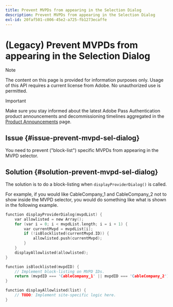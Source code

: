 ```yaml
---
title: Prevent MVPDs from appearing in the Selection Dialog
description: Prevent MVPDs from appearing in the Selection Dialog
exl-id: 20faf501-c006-45e2-a725-fb1273ecaffe
---
```

# (Legacy) Prevent MVPDs from appearing in the Selection Dialog

>[!NOTE]
>
>The content on this page is provided for information purposes only. Usage of this API requires a current license from Adobe. No unauthorized use is permitted.

>[!IMPORTANT]
>
> Make sure you stay informed about the latest Adobe Pass Authentication product announcements and decommissioning timelines aggregated in the [Product Announcements](/help/authentication/product-announcements.md) page.

## Issue {#issue-prevent-mvpd-sel-dialog}

You need to prevent ("block-list") specific MVPDs from appearing in the MVPD selector.
 

## Solution {#solution-prevent-mvpd-sel-dialog}

The solution is to do a block-listing when `displayProviderDialog()` is called. 

For example, if you would like CableCompany_1 and CableCompany_2 not to show inside the MVPD selector, you would do something like what is shown in the following example.

```C
function displayProviderDialog(mvpdList) {
    var allowlisted = new Array();
    for (var i = 0; i < mvpdList.length; i = i + 1) {
        var currentMvpd = mvpdList[i];
        if (!isBlocklisted(currentMvpd.ID)) {
            allowlisted.push(currentMvpd);
        }
    }
    displayAllowlisted(allowlisted);
}

function isBlocklisted(mvpdID) {
    // Implement block-listing on MVPD IDs.
    return (mvpdID === 'CableCompany_1' || mvpdID === 'CableCompany_2');
}

function displayAllowlisted(list) {
    // TODO: Implement site-specific logic here.
} 
```

<!--
**Related Information**

* [Allow MVPDs in the Selection Dialog](/help/authentication/allow-mvpd-selectn-dialog.md)
* **Code samples**
* [Programmer integration guide](/help/authentication/programmer-integration-guide-overview.md)
-->
